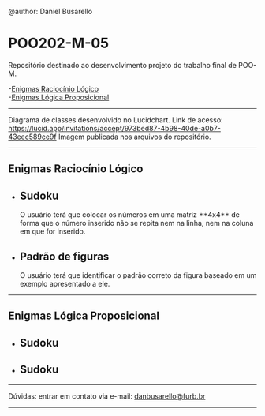 @author: Daniel Busarello

# POO202-M-05

Repositório destinado ao desenvolvimento projeto do trabalho final de POO-M.

-[Enigmas Raciocínio Lógico](#enigmas_rl) <br>
-[Enigmas Lógica Proposicional](#enigmas_lprop)

---

Diagrama de classes desenvolvido no Lucidchart.
Link de acesso: https://lucid.app/invitations/accept/973bed87-4b98-40de-a0b7-43eec589ce9f
Imagem publicada nos arquivos do repositório.

---

## <a id="enigmas_rl" /> Enigmas Raciocínio Lógico
- <h2>Sudoku</h2> O usuário terá que colocar os números em uma matriz **4x4** de forma que o número inserido não se repita nem na linha, nem na coluna em que for inserido.
- <h2>Padrão de figuras</h2> O usuário terá que identificar o padrão correto da figura baseado em um exemplo apresentado a ele.
---
## <a id="enigmas_lprop" /> Enigmas Lógica Proposicional
- <h2>Sudoku</h2>
- <h2>Sudoku</h2>

---

Dúvidas: entrar em contato via e-mail: danbusarello@furb.br

---
